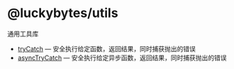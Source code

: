 # @luckybytes/utils

通用工具库

- [tryCatch](./src/tryCatch/index.md) &mdash; 安全执行给定函数，返回结果，同时捕获抛出的错误
- [asyncTryCatch](./src/asyncTryCatch/index.md) &mdash; 安全执行给定异步函数，返回结果，同时捕获抛出的错误